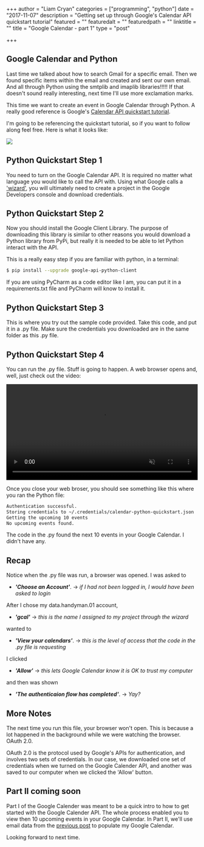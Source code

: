 
+++
author = "Liam Cryan"
categories = ["programming", "python"]
date = "2017-11-07"
description = "Getting set up through Google's Calendar API quickstart tutorial"
featured = ""
featuredalt = ""
featuredpath = ""
linktitle = ""
title = "Google Calendar - part 1"
type = "post"

+++

## Google Calendar and Python

Last time we talked about how to search Gmail for a specific email.  Then we found
specific items within the email and created and sent our own email.  And all through
Python using the smtplib and imaplib libraries!!!!!  If that doesn't sound really
interesting, next time I'll use more exclamation marks.

This time we want to create an event in Google Calendar through Python.  A really good
reference is Google's [Calendar API quickstart tutorial](https://developers.google.com/google-apps/calendar/quickstart/python).

I'm going to be referencing the quickstart tutorial, so if you want to follow
along feel free.  Here is what it looks like:

<img src="/img/2017/11/google.calendar.api.quickstart.png"></img>

##  Python Quickstart Step 1

You need to turn on the Google Calendar API.  It is required no matter what language you would like to
call the API with.  Using what Google calls a
['wizard'](https://console.developers.google.com/start/api?id=calendar), you
will ultimately need to create a project in the Google Developers console
and download credentials.

## Python Quickstart Step 2

Now you should install the Google Client Library.  The purpose of downloading this
library is similar to other reasons you would download a Python library from PyPi,
but really it is needed to be able to let Python interact with the API.

This is a really easy step if you are familiar with python, in a terminal:

```bash
$ pip install --upgrade google-api-python-client
```

If you are using PyCharm as a code editor like I am, you can put it in a requirements.txt file
and PyCharm will know to install it.

## Python Quickstart Step 3

This is where you try out the sample code provided.  Take this code, and put it
in a .py file.  Make sure the credentials you downloaded are in the same folder as this .py file.

## Python Quickstart Step 4

You can run the .py file.  Stuff is going to happen.  A web browser opens and, well, just check out the video:

<center>
<video src="/img/2017/11/google.calendar.api.quickstart.mp4" controls muted="true" height="auto" width="100%"></video>
</center>

Once you close your web broser, you should see something like this where you ran
the Python file:

```bash
Authentication successful.
Storing credentials to ~/.credentials/calendar-python-quickstart.json
Getting the upcoming 10 events
No upcoming events found.
```

The code in the .py found the next 10 events in your Google Calendar.  I didn't have any.

## Recap

Notice when the .py file was run, a browser was opened.  I was asked to

* ***'Choose an Account'***. -> *if I had not been logged in, I would have been asked to login*

After I chose my data.handyman.01 account,

* ***'gcal'*** -> *this is the name I assigned to my project through the wizard*

wanted to

* ***'View your calendars'***.  -> *this is the level of access that the code in the .py file is requesting*

I clicked

* ***'Allow'*** -> *this lets Google Calendar know it is OK to trust my computer*

and then was shown

* ***'The authenticaion flow has completed'***.  -> *Yay?*

## More Notes

The next time you run this file, your browser won't open.  This is because a lot
happened in the background while we were watching the browser.  OAuth 2.0.

OAuth 2.0 is the protocol used by Google's APIs for authentication, and
involves two sets of credentials.  In our case, we downloaded one set of credentials when
we turned on the Google Calender API, and another was saved to our computer when we clicked
the 'Allow' button.

## Part II coming soon

Part I of the Google Calender was meant to be a quick intro to how to get
started with the Google Calender API.  The whole process enabled you to view then 10 upcoming
events in your Google Calendar.  In Part II, we'll use email data from the
[previous post](/post/python-gmail.md) to populate my Google Calendar.

Looking forward to next time.

